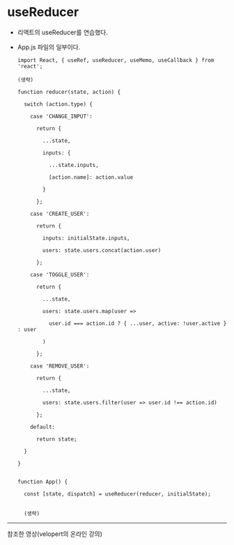 # useReducer

+ 리액트의 useReducer를 연습했다.

+ App.js 파일의 일부이다.
 
      import React, { useRef, useReducer, useMemo, useCallback } from 'react';

      (생략)

      function reducer(state, action) {

        switch (action.type) {

          case 'CHANGE_INPUT':

            return {

              ...state,

              inputs: {

                ...state.inputs,

                [action.name]: action.value

              }

            };

          case 'CREATE_USER':

            return {

              inputs: initialState.inputs,

              users: state.users.concat(action.user)

            };

          case 'TOGGLE_USER':

            return {

              ...state,

              users: state.users.map(user =>

                user.id === action.id ? { ...user, active: !user.active } : user

              )

            };

          case 'REMOVE_USER':

            return {

              ...state,

              users: state.users.filter(user => user.id !== action.id)

            };

          default:

            return state;

        }
        
      }

      
      function App() {

        const [state, dispatch] = useReducer(reducer, initialState);
        
        
        (생략)


***
참조한 영상(velopert의 온라인 강의)